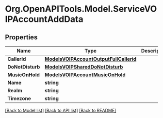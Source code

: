 # Org.OpenAPITools.Model.ServiceVOIPAccountAddData

## Properties

Name | Type | Description | Notes
------------ | ------------- | ------------- | -------------
**CallerId** | [**ModelsVOIPAccountOutputFullCallerid**](ModelsVOIPAccountOutputFullCallerid.md) |  | [optional] 
**DoNotDisturb** | [**ModelsVOIPSharedDoNotDisturb**](ModelsVOIPSharedDoNotDisturb.md) |  | [optional] 
**MusicOnHold** | [**ModelsVOIPAccountMusicOnHold**](ModelsVOIPAccountMusicOnHold.md) |  | [optional] 
**Name** | **string** |  | 
**Realm** | **string** |  | [optional] 
**Timezone** | **string** |  | 

[[Back to Model list]](../README.md#documentation-for-models) [[Back to API list]](../README.md#documentation-for-api-endpoints) [[Back to README]](../README.md)

